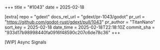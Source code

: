+++
title = "#1043"
date = 2025-02-18

[extra]
repo = "gdext"
docs_rel_url = "gdext/pr-1043/godot"
pr_url = "https://github.com/godot-rust/gdext/pull/1043"
pr_author = "TitanNano"
sort_key = 2025-02-18
date_time = 2025-02-18T22:18:10Z
commit_sha = "933d17b98998440fa0916f48590c207c6de78c36"
+++

[WIP] Async Signals
